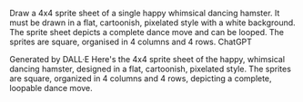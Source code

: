Draw a 4x4 sprite sheet of a single happy whimsical dancing hamster. It must be drawn in a flat, cartoonish, pixelated style with a white background. The sprite sheet depicts a complete dance move and can be looped. The sprites are square, organised in 4 columns and 4 rows.
ChatGPT

Generated by DALL·E
Here's the 4x4 sprite sheet of the happy, whimsical dancing hamster, designed in a flat, cartoonish, pixelated style. The sprites are square, organized in 4 columns and 4 rows, depicting a complete, loopable dance move.
